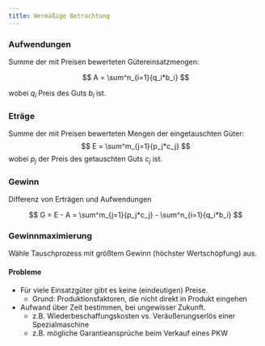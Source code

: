 ```yaml
---
title: Wermäßige Betrachtung
---
```

### Aufwendungen
Summe der mit Preisen bewerteten Gütereinsatzmengen:

$$
A = \sum^n_{i=1}{q_i*b_i}
$$

wobei $q_i$ Preis des Guts $b_i$ ist.

### Eträge
Summe der mit Preisen bewerteten Mengen der eingetauschten Güter:
$$
E = \sum^m_{j=1}{p_j*c_j}
$$
wobei $p_j$ der Preis des getauschten Guts $c_j$ ist.

### Gewinn
Differenz von Erträgen und Aufwendungen

$$
G = E - A = \sum^m_{j=1}{p_j*c_j} - \sum^n_{i=1}{q_i*b_i}
$$

### Gewinnmaximierung
Wähle Tauschprozess mit größtem Gewinn (höchster Wertschöpfung) aus.

#### Probleme
- Für viele Einsatzgüter gibt es keine (eindeutigen) Preise.
  - Grund: Produktionsfaktoren, die nicht direkt in Produkt eingehen
- Aufwand über Zeit bestimmen, bei ungewisser Zukunft.
  - z.B. Wiederbeschaffungskosten vs. Veräußerungserlös einer Spezialmaschine
  - z.B. mögliche Garantieansprüche beim Verkauf eines PKW

